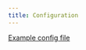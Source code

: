 ```yaml
---
title: Configuration
---
```


[Example config file](https://github.com/galexrt/fivenet/blob/main/config.example.yaml)
